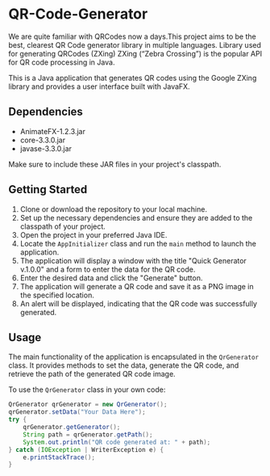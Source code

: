 # QR-Code-Generator

We are quite familiar with QRCodes now a days.This project aims to be the best, clearest QR Code generator library in multiple languages. Library used for generating QRCodes (ZXing) ZXing (“Zebra Crossing”) is the popular API for QR code processing in Java.

This is a Java application that generates QR codes using the Google ZXing library and provides a user interface built with JavaFX.

## Dependencies

- AnimateFX-1.2.3.jar
- core-3.3.0.jar
- javase-3.3.0.jar

Make sure to include these JAR files in your project's classpath.

## Getting Started

1. Clone or download the repository to your local machine.
2. Set up the necessary dependencies and ensure they are added to the classpath of your project.
3. Open the project in your preferred Java IDE.
4. Locate the `AppInitializer` class and run the `main` method to launch the application.
5. The application will display a window with the title "Quick Generator v.1.0.0" and a form to enter the data for the QR code.
6. Enter the desired data and click the "Generate" button.
7. The application will generate a QR code and save it as a PNG image in the specified location.
8. An alert will be displayed, indicating that the QR code was successfully generated.

## Usage

The main functionality of the application is encapsulated in the `QrGenerator` class. It provides methods to set the data, generate the QR code, and retrieve the path of the generated QR code image.

To use the `QrGenerator` class in your own code:

```java
QrGenerator qrGenerator = new QrGenerator();
qrGenerator.setData("Your Data Here");
try {
    qrGenerator.getGenerator();
    String path = qrGenerator.getPath();
    System.out.println("QR code generated at: " + path);
} catch (IOException | WriterException e) {
    e.printStackTrace();
}
